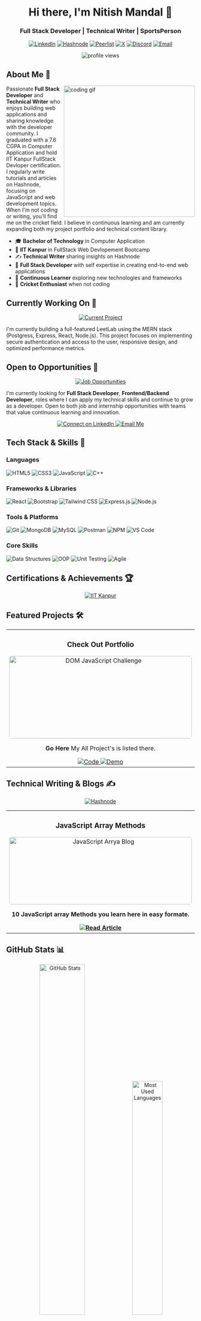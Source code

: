 

<div align="center">
  <h1>Hi there, I'm Nitish Mandal 👋</h1>
  <h3>Full Stack Developer | Technical Writer | SportsPerson</h3>
  
  [![LinkedIn](https://img.shields.io/badge/LinkedIn-0077B5?style=for-the-badge&logo=linkedin&logoColor=white)](https://www.linkedin.com/in/nitish-mandal-b99873277/)
  [![Hashnode](https://img.shields.io/badge/Hashnode-2962FF?style=for-the-badge&logo=hashnode&logoColor=white)](https://hashnode.com/@nitishmandal)
  [![Peerlist](https://img.shields.io/badge/Peerlist-00DC82?style=for-the-badge&logo=peerlist&logoColor=white)](https://peerlist.io/nitishmandal01)
  [![X](https://img.shields.io/badge/X-%23000000.svg?style=for-the-badge&logo=X&logoColor=white)](https://twitter.com/NitishMandl_01)
  [![Discord](https://img.shields.io/badge/Discord-%235865F2.svg?style=for-the-badge&logo=discord&logoColor=white)](https://discordapp.com/users/mandal_76852)
  [![Email](https://img.shields.io/badge/Gmail-D14836?style=for-the-badge&logo=gmail&logoColor=white)](mailto:dev.krnitish@gmail.com)
  
  <img src="https://komarev.com/ghpvc/?username=sagar-1m&label=Profile%20views&color=0e75b6&style=flat" alt="profile views" />
</div>

## About Me 💫

<img align="right" width="350" src="https://user-images.githubusercontent.com/55389276/140866485-8fb1c876-9a8f-4d6a-98dc-08c4981eaf70.gif" alt="coding gif" />

Passionate **Full Stack Developer** and **Technical Writer** who enjoys building web applications and sharing knowledge with the developer community. I graduated with a 7.6 CGPA in Computer Application and hold IIT Kanpur FullStack Devloper certification. I regularly write tutorials and articles on Hashnode, focusing on JavaScript and web development topics. When I'm not coding or writing, you'll find me on the cricket field. I believe in continuous learning and am currently expanding both my project portfolio and technical content library.

- 🎓 **Bachelor of Technology** in Computer Application
- 🌟 **IIT Kanpur** in FullStack Web Devlopement Bootcamp
- ✍️ **Technical Writer** sharing insights on Hashnode
- 🚀 **Full Stack Developer** with self expertise in creating end-to-end web applications
- 🌱 **Continuous Learner** exploring new technologies and frameworks
- 🏏 **Cricket Enthusiast** when not coding

## Currently Working On 🔨

<div align="center">
  <a href="#" target="_blank">
    <img src="https://img.shields.io/badge/Full_Stack_Event_Platform_Platform-4B275F?style=for-the-badge" alt="Current Project" />
  </a>
</div>

I'm currently building a full-featured LeetLab using the MERN stack (Postgress, Express, React, Node.js). This project focuses on implementing secure authentication and access to the user, responsive design, and optimized performance metrics.

## Open to Opportunities 💼

<div align="center">
  <a href="mailto:dev.krnitish@gmail.com?subject=Job%20Opportunity" target="_blank">
    <img src="https://img.shields.io/badge/Actively_Seeking-Job_Opportunities-brightgreen?style=for-the-badge" alt="Job Opportunities" />
  </a>
</div>

I'm currently looking for **Full Stack Developer**, **Frontend/Backend Developer**, roles where I can apply my technical skills and continue to grow as a developer. Open to both job and internship opportunities with teams that value continuous learning and innovation.

<div align="center">
  <a href="https://www.linkedin.com/in/nitish-mandal-b99873277/" target="_blank">
    <img src="https://img.shields.io/badge/Connect_on_LinkedIn-0077B5?style=for-the-badge&logo=linkedin&logoColor=white" alt="Connect on LinkedIn" />
  </a>
  <a href="mailto:dev.krnitish@gmail.com?subject=Job%20Opportunity" target="_blank">
    <img src="https://img.shields.io/badge/Email_Me-D14836?style=for-the-badge&logo=gmail&logoColor=white" alt="Email Me" />
  </a>
</div>

## Tech Stack & Skills 🚀

### Languages

![HTML5](https://img.shields.io/badge/HTML5-E34F26?style=for-the-badge&logo=html5&logoColor=white)
![CSS3](https://img.shields.io/badge/CSS3-1572B6?style=for-the-badge&logo=css3&logoColor=white)
![JavaScript](https://img.shields.io/badge/JavaScript-F7DF1E?style=for-the-badge&logo=javascript&logoColor=black)
![C++](https://img.shields.io/badge/C++-00599C?style=for-the-badge&logo=cplusplus&logoColor=white)

### Frameworks & Libraries

![React](https://img.shields.io/badge/React-20232A?style=for-the-badge&logo=react&logoColor=61DAFB)
![Bootstrap](https://img.shields.io/badge/Bootstrap-7952B3?style=for-the-badge&logo=bootstrap&logoColor=white)
![Tailwind CSS](https://img.shields.io/badge/Tailwind_CSS-38B2AC?style=for-the-badge&logo=tailwind-css&logoColor=white)
![Express.js](https://img.shields.io/badge/Express.js-000000?style=for-the-badge&logo=express&logoColor=white)
![Node.js](https://img.shields.io/badge/Node.js-339933?style=for-the-badge&logo=nodedotjs&logoColor=white)

### Tools & Platforms

![Git](https://img.shields.io/badge/Git-F05032?style=for-the-badge&logo=git&logoColor=white)
![MongoDB](https://img.shields.io/badge/MongoDB-4EA94B?style=for-the-badge&logo=mongodb&logoColor=white)
![MySQL](https://img.shields.io/badge/MySQL-4479A1?style=for-the-badge&logo=mysql&logoColor=white)
![Postman](https://img.shields.io/badge/Postman-FF6C37?style=for-the-badge&logo=postman&logoColor=white)
![NPM](https://img.shields.io/badge/npm-CB3837?style=for-the-badge&logo=npm&logoColor=white)
![VS Code](https://img.shields.io/badge/VS_Code-007ACC?style=for-the-badge&logo=visual-studio-code&logoColor=white)

### Core Skills

![Data Structures](https://img.shields.io/badge/Data_Structures-FF6B6B?style=for-the-badge&logoColor=white)
![OOP](https://img.shields.io/badge/OOP-6495ED?style=for-the-badge&logoColor=white)
![Unit Testing](https://img.shields.io/badge/Unit_Testing-38B2AC?style=for-the-badge&logoColor=white)
![Agile](https://img.shields.io/badge/Agile-1572B6?style=for-the-badge&logoColor=white)

## Certifications & Achievements 🏆

<div align="center">
  <a href="file:///home/nitish/Documents/PERSONAL%20INFORMATION/Certifications/Nitish%20CourseCertificate%20-%20IFACET%20IITK.pdf" target="_blank">
    <img src="https://img.shields.io/badge/IIT%20Kanpur-Full%20Stack%20Devlopement%20Bootcamp-0078D4?style=for-the-badge&logo=microsoft&logoColor=white" alt="IIT Kanpur" />
  </a>
  <br>
</div>

## Featured Projects 🛠️

<table>
  <tr>
    <td width="50%" valign="top">
      <h3 align="center">Check Out Portfolio</h3>
      <div align="center">
        <a href="https://react-portfolio-ten-lac.vercel.app/" target="_blank">
          <img src="https://encrypted-tbn0.gstatic.com/images?q=tbn:ANd9GcQdH7AfQYkAHSuZtC6C5PdQH0g8GrCFK6UTxzWxEDJxsxpncQjdly9r1UQ&s" width="100%" height="220px" style="object-fit:cover; border-radius:5px" alt="DOM JavaScript Challenge"/>
        </a>
        <p>
          <strong>Go Here</strong> My All Project's is listed there.
        </p>
        <div>
          <a href="https://github.com/mandalnitish01" target="_blank">
            <img src="https://img.shields.io/badge/Code-black?style=flat-square&logo=github" alt="Code">
          </a>
          <a href="https://react-portfolio-ten-lac.vercel.app/" target="_blank">
            <img src="https://img.shields.io/badge/Demo-blue?style=flat-square&logo=chrome" alt="Demo">
          </a>
        </div>
      </div>
    </td>
  </tr>
</table>

## Technical Writing & Blogs ✍️

<div align="center">
  <a href="https://hashnode.com/@nitishmandal" target="_blank">
    <img src="https://img.shields.io/badge/Hashnode-2962FF?style=for-the-badge&logo=hashnode&logoColor=white" alt="Hashnode" />
  </a>
</div>

<table>
  <tr>
    <td width="50%" valign="top">
      <h3 align="center">JavaScript Array Methods</h3>
      <div align="center">
        <a href="https://network-concept.hashnode.dev/understanding-arrays-and-their-methods-with-real-life-examples" target="_blank">
          <img src="file:///home/nitish/Documents/PERSONAL%20INFORMATION/Certifications/Pasted%20image.png" width="100%" height="180px" style="object-fit:cover; border-radius:5px" alt="JavaScript Arrya Blog"/>
        </a>
        <p>
          <strong>10 JavaScript array Methods you learn here in easy formate.
        </p>
        <div>
          <a href="https://network-concept.hashnode.dev/understanding-arrays-and-their-methods-with-real-life-examples" target="_blank">
            <img src="https://img.shields.io/badge/Read_Article-2962FF?style=flat-square&logo=hashnode&logoColor=white" alt="Read Article">
          </a>
        </div>
      </div>
    </td>
  </tr>
</table>

## GitHub Stats 📊

<div align="center">
  <img width="49%" src="https://github-readme-stats.vercel.app/api?username=mandalnitish01&show_icons=true&locale=en&theme=react&hide_border=true" alt="GitHub Stats" />
  <img width="40%" src="https://github-readme-stats.vercel.app/api/top-langs?username=mandalnitish01&show_icons=true&locale=en&layout=compact&theme=react&hide_border=true" alt="Most Used Languages" />
</div>

<div align="center">
  
[![GitHub Streak](https://streak-stats.demolab.com/?user=mandalnitish01&theme=gruvbox-duo)](https://git.io/streak-stats)
</div>

<div align="center">
  <i>Let's connect and build something amazing together!</i>
</div>
